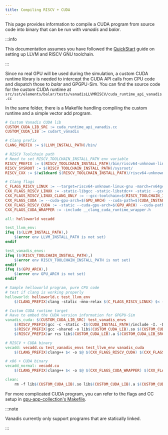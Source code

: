 ```yaml
---
title: Compiling RISCV + CUDA
---
```


This page provides information to compile a CUDA program from source code into binary that can be run with *vanadis* and *balar*.

:::info

This documentation assumes you have followed the [QuickStart](./QuickStart.md#llvm--riscv-gnu-toolchain) guide on setting up LLVM and RISCV GNU toolchain.

:::

Since no real GPU will be used during the simulation, a custom CUDA runtime library is needed to intercept the CUDA API calls from CPU code and dispatch those to *balar* and GPGPU-Sim. You can find the source code for the custom CUDA runtime at `src/sst/elements/balar/tests/vanadisLLVMRISCV/cuda_runtime_api_vanadis.cc`

In the same folder, there is a Makefile handling compiling the custom runtime and a simple vector add program. 

```Makefile title="Makefile"
# Custom Vanadis CUDA lib
CUSTOM_CUDA_LIB_SRC := cuda_runtime_api_vanadis.cc
CUSTOM_CUDA_LIB := cudart_vanadis

# Clang prefix
CLANG_PREFIX := $(LLVM_INSTALL_PATH)/bin/

# RISCV Toolchain path
# Need to set RISCV_TOOLCHAIN_INSTALL_PATH env variable
RISCV_PREFIX := $(RISCV_TOOLCHAIN_INSTALL_PATH)/bin/riscv64-unknown-linux-gnu-
RISCV_SYSROOT := $(RISCV_TOOLCHAIN_INSTALL_PATH)/sysroot/
RISCV_CXX := $(wildcard $(RISCV_TOOLCHAIN_INSTALL_PATH)/riscv64-unknown-linux-gnu/include/c++/*/)

# Clang flags
C_FLAGS_RISCV_LINUX := --target=riscv64-unknown-linux-gnu -march=rv64gc -static-libgcc --gcc-toolchain=$(RISCV_TOOLCHAIN_INSTALL_PATH) --sysroot=$(RISCV_SYSROOT) 
CXX_FLAGS_RISCV_LINUX := -static-libgcc -static-libstdc++ -static --gcc-toolchain=$(RISCV_TOOLCHAIN_INSTALL_PATH) --sysroot=$(RISCV_SYSROOT) -nostdlibinc -stdlib++-isystem$(RISCV_CXX)/ -stdlib++-isystem$(RISCV_SYSROOT)/usr/include -stdlib++-isystem$(RISCV_CXX)/riscv64-unknown-linux-gnu --target=riscv64-unknown-linux-gnu  -march=rv64gc
CXX_FLAGS_RISCV_LINUX_CLANG_ONLY := --gcc-toolchain=$(RISCV_TOOLCHAIN_INSTALL_PATH) --sysroot=$(RISCV_SYSROOT) -I$(RISCV_SYSROOT)/usr/include --target=riscv64 -march=rv64gc
CXX_FLAGS_CUDA := --cuda-gpu-arch=$(GPU_ARCH) --cuda-path=$(CUDA_INSTALL_PATH) -L$(CUDA_INSTALL_PATH)/lib64 -lcudart -ldl -lrt -pthread
CXX_FLAGS_RISCV_CUDA := -static --cuda-gpu-arch=$(GPU_ARCH) --cuda-path=$(CUDA_INSTALL_PATH) -L. -Wl,-static -l$(CUSTOM_CUDA_LIB) -L$(CUDA_INSTALL_PATH)/lib64 -Wl,-static -ldl -lrt -pthread
CXX_FLAGS_CUDA_WRAPPER := -include __clang_cuda_runtime_wrapper.h

all: helloworld vecadd

test_llvm_env:
ifeq ($(LLVM_INSTALL_PATH),)
	$(error env LLVM_INSTALL_PATH is not set)
endif

test_vanadis_envs:
ifeq ($(RISCV_TOOLCHAIN_INSTALL_PATH),)
	$(error env RISCV_TOOLCHAIN_INSTALL_PATH is not set)
endif
ifeq ($(GPU_ARCH),)
	$(error env GPU_ARCH is not set)
endif

# Sample helloworld program, pure CPU code
# test if clang is working properly
helloworld: helloworld.c test_llvm_env
	$(CLANG_PREFIX)clang -static -mno-relax $(C_FLAGS_RISCV_LINUX) $< -o $@

# Custom CUDA runtime target
# Have to embed the CUDA version information for GPGPU-Sim
vanadis_cuda: $(CUSTOM_CUDA_LIB_SRC) test_vanadis_envs
	$(RISCV_PREFIX)gcc -c -static -I$(CUDA_INSTALL_PATH)/include -I. -DBALAR_CUDA_VERSION=\"libcudart_vanadis.a.$(shell echo $$CUDA_VERSION_NUMBER | cut -c 1-2)\" -fpic $<
	$(RISCV_PREFIX)gcc -shared -o lib$(CUSTOM_CUDA_LIB).so $(CUSTOM_CUDA_LIB_SRC:.cc=.o)
	$(RISCV_PREFIX)ar rcs lib$(CUSTOM_CUDA_LIB).a $(CUSTOM_CUDA_LIB_SRC:.cc=.o)

# RISCV + CUDA binary
vecadd: vecadd.cu test_vanadis_envs test_llvm_env vanadis_cuda
	$(CLANG_PREFIX)clang++ $< -o $@ $(CXX_FLAGS_RISCV_CUDA) $(CXX_FLAGS_CUDA_WRAPPER) $(CXX_FLAGS_RISCV_LINUX)

# x86 + CUDA binary
vecadd_normal: vecadd.cu
	$(CLANG_PREFIX)clang++ $< -o $@ $(CXX_FLAGS_CUDA_WRAPPER) $(CXX_FLAGS_CUDA) 

clean:
	rm -f lib$(CUSTOM_CUDA_LIB).so lib$(CUSTOM_CUDA_LIB).a $(CUSTOM_CUDA_LIB_SRC:.cc=.o) vecadd helloworld
```

For more complicated CUDA program, you can refer to the flags and CC setup in [gpu-app-collection's Makefile](https://github.com/accel-sim/gpu-app-collection/blob/7db54738af0aed3760f496f6c968ee5a40c0ee46/src/cuda/common/common.mk#L77-L106).

:::note

Vanadis currently only support programs that are statically linked.

:::
